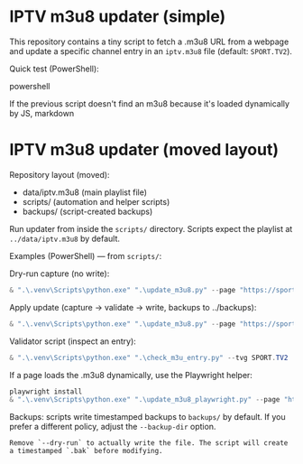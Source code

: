 # IPTV m3u8 updater (simple)

This repository contains a tiny script to fetch a .m3u8 URL from a webpage and update a specific channel entry in an `iptv.m3u8` file (default: `SPORT.TV2`).

Quick test (PowerShell):

powershell

If the previous script doesn't find an m3u8 because it's loaded dynamically by JS,
markdown
# IPTV m3u8 updater (moved layout)

Repository layout (moved):

- data/iptv.m3u8     (main playlist file)
- scripts/           (automation and helper scripts)
- backups/           (script-created backups)

Run updater from inside the `scripts/` directory. Scripts expect the playlist at `../data/iptv.m3u8` by default.

Examples (PowerShell) — from `scripts/`:

Dry-run capture (no write):

```powershell
& ".\.venv\Scripts\python.exe" ".\update_m3u8.py" --page "https://sportzonline.site/channels/pt/sporttv2.php" --dry-run
```

Apply update (capture → validate → write, backups to ../backups):

```powershell
& ".\.venv\Scripts\python.exe" ".\update_m3u8.py" --page "https://sportzonline.site/channels/pt/sporttv2.php" --tvg SPORT.TV2
```

Validator script (inspect an entry):

```powershell
& ".\.venv\Scripts\python.exe" ".\check_m3u_entry.py" --tvg SPORT.TV2
```

If a page loads the .m3u8 dynamically, use the Playwright helper:

```powershell
playwright install
& ".\.venv\Scripts\python.exe" ".\update_m3u8_playwright.py" --page "https://sportzonline.site/channels/pt/sporttv2.php" --tvg SPORT.TV2 --dry-run
```

Backups: scripts write timestamped backups to `backups/` by default. If you prefer a different policy, adjust the `--backup-dir` option.
```
Remove `--dry-run` to actually write the file. The script will create a timestamped `.bak` before modifying.

